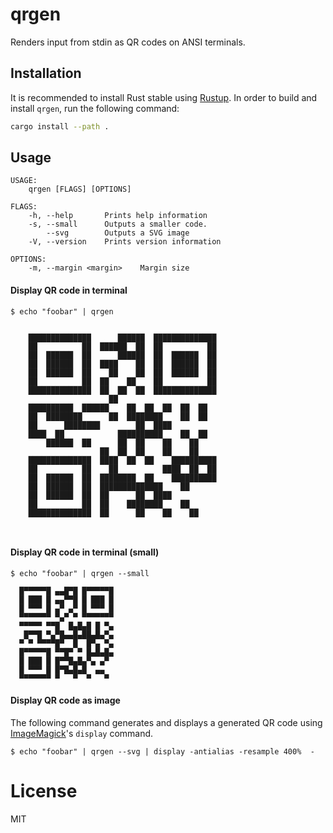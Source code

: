 # qrgen

Renders input from stdin as QR codes on ANSI terminals.

## Installation

It is recommended to install Rust stable using [Rustup](https://rustup.rs/). In order to build and install `qrgen`, run the following command:

````bash
cargo install --path .
````

## Usage
````
USAGE:
    qrgen [FLAGS] [OPTIONS]

FLAGS:
    -h, --help       Prints help information
    -s, --small      Outputs a smaller code.
        --svg        Outputs a SVG image
    -V, --version    Prints version information

OPTIONS:
    -m, --margin <margin>    Margin size
````

#### Display QR code in terminal

````
$ echo "foobar" | qrgen


    ██████████████      ██████  ██████████████
    ██          ██  ██████  ██  ██          ██
    ██  ██████  ██      ██████  ██  ██████  ██
    ██  ██████  ██  ████    ██  ██  ██████  ██
    ██  ██████  ██    ██    ██  ██  ██████  ██
    ██          ██  ██    ██    ██          ██
    ██████████████  ██  ██  ██  ██████████████
                      ██
    ██████████  ██████    ██  ██  ██  ██  ██
    ██  ████████      ██  ████████    ██  ██
    ██      ████████        ██  ████
    ████  ██            ██████████    ██  ██
        ██████  ██      ██  ██    ██    ██
                    ██  ██  ██    ██    ██
    ██████████████  ████  ██  ██    ██████████
    ██          ██    ██          ████  ██  ██
    ██  ██████  ██  ████████  ██    ██████████
    ██  ██████  ██  ██████████████    ██
    ██  ██████  ██  ██      ██  ████
    ██          ██  ██    ████████    ██
    ██████████████  ██      ██    ██    ██



````

#### Display QR code in terminal (small)
````
$ echo "foobar" | qrgen --small

  █▀▀▀▀▀█ ▄▄█▀█ █▀▀▀▀▀█
  █ ███ █ ▄▄▀▀█ █ ███ █
  █ ▀▀▀ █ ▄▀ ▄▀ █ ▀▀▀ █
  ▀▀▀▀▀▀▀ ▀▄▀ ▀ ▀▀▀▀▀▀▀
  ▀▀▀▀▀ ▀▀█  █▄█▄█ █ ▀▄
   █▀▀█ ▀▄▀█▄▄█▄██▄█▄▀▄
  ▀ ▀ ▀▀▀▀█▀  █  █▀▄ ▀▄
  █▀▀▀▀▀█ ▀▀█▀ ▀ █▄█▄█▄
  █ ███ █ █▀▀█▄█▄▀▄ ▄▀
  █ ▀▀▀ █ █▀█▄█▄█  ▄▄
  ▀▀▀▀▀▀▀ ▀   ▀  ▀   ▀

````

#### Display QR code as image

The following command generates and displays a generated QR code using [ImageMagick](ImageMagick)'s `display` command.

````
$ echo "foobar" | qrgen --svg | display -antialias -resample 400%  -
````

# License

MIT
